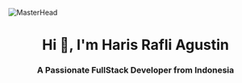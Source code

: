 ![MasterHead](https://firebasestorage.googleapis.com/v0/b/certificate-f7040.appspot.com/o/pixel.gif?alt=media&token=b0373595-a79e-4411-bb4d-a0ed6158b8c7)
<h1 align="center">Hi 👋, I'm Haris Rafli Agustin</h1>
<h3 align="center">A Passionate FullStack Developer from Indonesia</h3>
